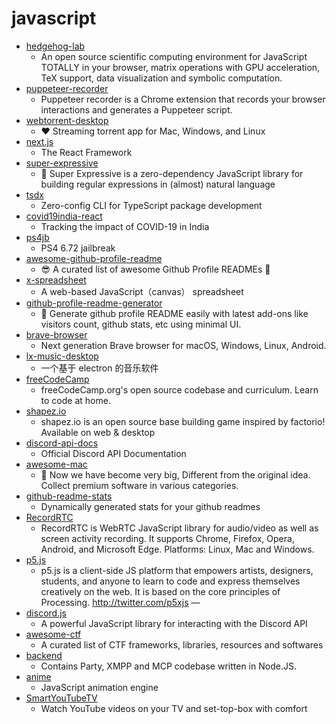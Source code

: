 # javascript
- [hedgehog-lab](https://github.com/lidangzzz/hedgehog-lab)
  - An open source scientific computing environment for JavaScript TOTALLY in your browser, matrix operations with GPU acceleration, TeX support, data visualization and symbolic computation.
- [puppeteer-recorder](https://github.com/checkly/puppeteer-recorder)
  - Puppeteer recorder is a Chrome extension that records your browser interactions and generates a Puppeteer script.
- [webtorrent-desktop](https://github.com/webtorrent/webtorrent-desktop)
  - ❤️ Streaming torrent app for Mac, Windows, and Linux
- [next.js](https://github.com/vercel/next.js)
  - The React Framework
- [super-expressive](https://github.com/francisrstokes/super-expressive)
  - 🦜 Super Expressive is a zero-dependency JavaScript library for building regular expressions in (almost) natural language
- [tsdx](https://github.com/formium/tsdx)
  - Zero-config CLI for TypeScript package development
- [covid19india-react](https://github.com/covid19india/covid19india-react)
  - Tracking the impact of COVID-19 in India
- [ps4jb](https://github.com/sleirsgoevy/ps4jb)
  - PS4 6.72 jailbreak
- [awesome-github-profile-readme](https://github.com/abhisheknaiidu/awesome-github-profile-readme)
  - 😎 A curated list of awesome Github Profile READMEs 📝
- [x-spreadsheet](https://github.com/myliang/x-spreadsheet)
  - A web-based JavaScript（canvas） spreadsheet
- [github-profile-readme-generator](https://github.com/rahuldkjain/github-profile-readme-generator)
  - 🚀 Generate github profile README easily with latest add-ons like visitors count, github stats, etc using minimal UI.
- [brave-browser](https://github.com/brave/brave-browser)
  - Next generation Brave browser for macOS, Windows, Linux, Android.
- [lx-music-desktop](https://github.com/lyswhut/lx-music-desktop)
  - 一个基于 electron 的音乐软件
- [freeCodeCamp](https://github.com/freeCodeCamp/freeCodeCamp)
  - freeCodeCamp.org's open source codebase and curriculum. Learn to code at home.
- [shapez.io](https://github.com/tobspr/shapez.io)
  - shapez.io is an open source base building game inspired by factorio! Available on web & desktop
- [discord-api-docs](https://github.com/discord/discord-api-docs)
  - Official Discord API Documentation
- [awesome-mac](https://github.com/jaywcjlove/awesome-mac)
  -  Now we have become very big, Different from the original idea. Collect premium software in various categories.
- [github-readme-stats](https://github.com/anuraghazra/github-readme-stats)
  - Dynamically generated stats for your github readmes
- [RecordRTC](https://github.com/muaz-khan/RecordRTC)
  - RecordRTC is WebRTC JavaScript library for audio/video as well as screen activity recording. It supports Chrome, Firefox, Opera, Android, and Microsoft Edge. Platforms: Linux, Mac and Windows.
- [p5.js](https://github.com/processing/p5.js)
  - p5.js is a client-side JS platform that empowers artists, designers, students, and anyone to learn to code and express themselves creatively on the web. It is based on the core principles of Processing. http://twitter.com/p5xjs —
- [discord.js](https://github.com/discordjs/discord.js)
  - A powerful JavaScript library for interacting with the Discord API
- [awesome-ctf](https://github.com/apsdehal/awesome-ctf)
  - A curated list of CTF frameworks, libraries, resources and softwares
- [backend](https://github.com/AuroraFN/backend)
  - Contains Party, XMPP and MCP codebase written in Node.JS.
- [anime](https://github.com/juliangarnier/anime)
  - JavaScript animation engine
- [SmartYouTubeTV](https://github.com/yuliskov/SmartYouTubeTV)
  - Watch YouTube videos on your TV and set-top-box with comfort
